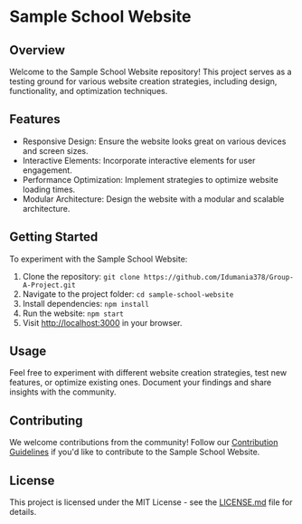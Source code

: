 # Sample School Website

## Overview

Welcome to the Sample School Website repository! This project serves as a testing ground for various website creation strategies, including design, functionality, and optimization techniques.

## Features

- Responsive Design: Ensure the website looks great on various devices and screen sizes.
- Interactive Elements: Incorporate interactive elements for user engagement.
- Performance Optimization: Implement strategies to optimize website loading times.
- Modular Architecture: Design the website with a modular and scalable architecture.

## Getting Started

To experiment with the Sample School Website:

1. Clone the repository: `git clone https://github.com/Idumania378/Group-A-Project.git`
2. Navigate to the project folder: `cd sample-school-website`
3. Install dependencies: `npm install`
4. Run the website: `npm start`
5. Visit [http://localhost:3000](http://localhost:3000) in your browser.

## Usage

Feel free to experiment with different website creation strategies, test new features, or optimize existing ones. Document your findings and share insights with the community.

## Contributing

We welcome contributions from the community! Follow our [Contribution Guidelines](CONTRIBUTING.md) if you'd like to contribute to the Sample School Website.

## License

This project is licensed under the MIT License - see the [LICENSE.md](LICENSE.md) file for details.

